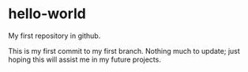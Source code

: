 hello-world
===========

My first repository in github.

This is my first commit to my first branch.
Nothing much to update; just hoping this will assist me in my future projects.
